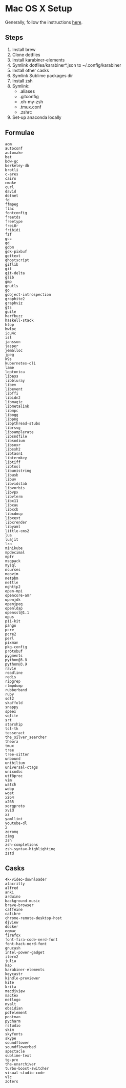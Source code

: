 # Mac OS X Setup
Generally, follow the instructions [here](http://sourabhbajaj.com/mac-setup/).

## Steps

1.  Install brew
3.  Clone dotfiles
4.  Install karabiner-elements
5.  Symlink dotfiles/karabiner*.json to ~/.config/karabiner
6.  Install other casks
7.  Symlink Sublime packages dir
8.  Install zsh
9.  Symlink:
    *   .aliases
    *   .gitconfig
    *   .oh-my-zsh
    *   .tmux.conf
    *   .zshrc
10. Set-up anaconda locally

## Formulae
```
aom
autoconf
automake
bat
bdw-gc
berkeley-db
brotli
c-ares
cairo
cmake
curl
dav1d
dotnet
fd
ffmpeg
flac
fontconfig
freetds
freetype
frei0r
fribidi
fzf
gcc
gd
gdbm
gdk-pixbuf
gettext
ghostscript
giflib
git
git-delta
glib
gmp
gnutls
go
gobject-introspection
graphite2
graphviz
gts
guile
harfbuzz
haskell-stack
htop
hwloc
icu4c
isl
jansson
jasper
jemalloc
jpeg
k9s
kubernetes-cli
lame
leptonica
libass
libbluray
libev
libevent
libffi
libidn2
libmagic
libmetalink
libmpc
libogg
libpng
libpthread-stubs
librsvg
libsamplerate
libsndfile
libsodium
libsoxr
libssh2
libtasn1
libtermkey
libtiff
libtool
libunistring
libusb
libuv
libvidstab
libvorbis
libvpx
libvterm
libx11
libxau
libxcb
libxdmcp
libxext
libxrender
libyaml
little-cms2
lua
luajit
lzo
minikube
mpdecimal
mpfr
msgpack
mysql
ncurses
neovim
netpbm
nettle
nghttp2
open-mpi
opencore-amr
openjdk
openjpeg
openldap
openssl@1.1
opus
p11-kit
pango
pcre
pcre2
perl
pixman
pkg-config
protobuf
pygments
python@3.8
python@3.9
rav1e
readline
redis
ripgrep
rtmpdump
rubberband
ruby
sdl2
skaffold
snappy
speex
sqlite
srt
starship
tcl-tk
tesseract
the_silver_searcher
theora
tmux
tree
tree-sitter
unbound
unibilium
universal-ctags
unixodbc
utf8proc
vim
watch
webp
wget
x264
x265
xorgproto
xvid
xz
yamllint
youtube-dl
z
zeromq
zimg
zsh
zsh-completions
zsh-syntax-highlighting
zstd
```

## Casks
```
4k-video-downloader
alacritty
alfred
anki
arduino
background-music
brave-browser
caffeine
calibre
chrome-remote-desktop-host
djview
docker
eqmac
firefox
font-fira-code-nerd-font
font-hack-nerd-font
gnucash
intel-power-gadget
iterm2
julia
kap
karabiner-elements
keycastr
kindle-previewer
kite
krita
macdjview
mactex
netlogo
nvalt
obsidian
pdfelement
postman
pycharm
rstudio
skim
skyfonts
skype
soundflower
soundflowerbed
spectacle
sublime-text
tg-pro
the-unarchiver
turbo-boost-switcher
visual-studio-code
vlc
zotero
```
